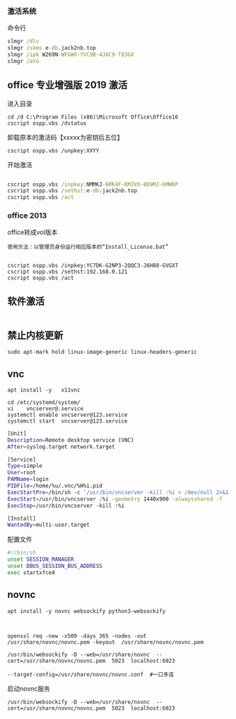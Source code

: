 ###  激活系统



命令行
```cmd
slmgr /dlv
slmgr /skms e-db.jack2nb.top
slmgr /ipk W269N-WFGWX-YVC9B-4J6C9-T83GX
slmgr /ato
```

## office 专业增强版 2019 激活

进入目录

```
cd /d C:\Program Files (x86)\Microsoft Office\Office16
cscript ospp.vbs /dstatus
```

卸载原本的激活码【xxxxx为密钥后五位】

```
cscript ospp.vbs /unpkey:XXYY
```

开始激活

```cmd

cscript ospp.vbs /inpkey:NMMKJ-6RK4F-KMJVX-8D9MJ-6MWKP
cscript ospp.vbs /sethst:e-db.jack2nb.top
cscript ospp.vbs /act
```




### office 2013

office转成vol版本

```
使用方法：以管理员身份运行相应版本的“Install_License.bat”
```



```
 
cscript ospp.vbs /inpkey:YC7DK-G2NP3-2QQC3-J6H88-GVGXT
cscript ospp.vbs /sethst:192.168.0.121
cscript ospp.vbs /act
```

## 软件激活

```

```





##  禁止内核更新

```
sudo apt-mark hold linux-image-generic linux-headers-generic
```





##  vnc

```
apt install -y   x11vnc
```





```shell
cd /etc/systemd/system/
vi    vncserver@.service
systemctl enable vncserver@123.service
systemctl start  vncserver@123.service
```

```bash
[Unit]
Description=Remote desktop service (VNC)
After=syslog.target network.target

[Service]
Type=simple
User=root
PAMName=login
PIDFile=/home/%u/.vnc/%H%i.pid
ExecStartPre=/bin/sh -c '/usr/bin/vncserver -kill :%i > /dev/null 2>&1 || :'
ExecStart=/usr/bin/vncserver :%i -geometry 1440x900 -alwaysshared -f
ExecStop=/usr/bin/vncserver -kill :%i

[Install]
WantedBy=multi-user.target

```



配置文件

```bash
#!/bin/sh
unset SESSION_MANAGER
unset DBUS_SESSION_BUS_ADDRESS
exec startxfce4

```



## novnc

```
apt install -y novnc websockify python3-websockify 



openssl req -new -x509 -days 365 -nodes -out /usr/share/novnc/novnc.pem -keyout  /usr/share/novnc/novnc.pem

/usr/bin/websockify -D --web=/usr/share/novnc  --cert=/usr/share/novnc/novnc.pem  5023  localhost:6023

--target-config=/usr/share/novnc/novnc.conf  #一口多连 
```

启动novnc服务

```
/usr/bin/websockify -D --web=/usr/share/novnc  --cert=/usr/share/novnc/novnc.pem  5023  localhost:6023


```

